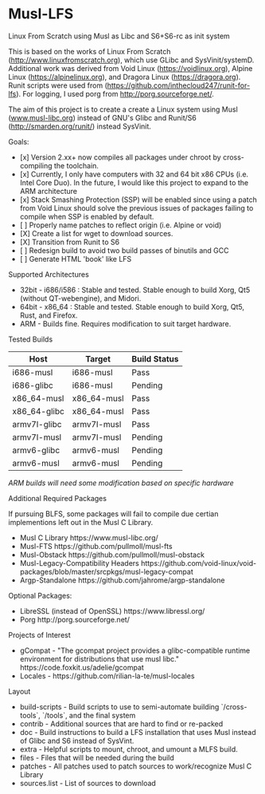 # Musl-LFS
Linux From Scratch using Musl as Libc and S6+S6-rc as init system

This is based on the works of Linux From Scratch (http://www.linuxfromscratch.org), which use GLibc and SysVinit/systemD. Additional work was derived from Void Linux (https://voidlinux.org), Alpine Linux (https://alpinelinux.org), and Dragora Linux (https://dragora.org). Runit scripts were used from (https://github.com/inthecloud247/runit-for-lfs). For logging, I used porg from http://porg.sourceforge.net/.

The aim of this project is to create a create a Linux system using Musl (www.musl-libc.org) instead of GNU's Glibc and Runit/S6 (http://smarden.org/runit/) instead SysVinit.

Goals:
<ul>
<li> [x] Version 2.xx+ now compiles all packages under chroot by cross-compiling the toolchain. </li>
<li> [x] Currently, I only have computers with 32 and 64 bit x86 CPUs (i.e. Intel Core Duo). In the future, I would like this project to expand to the ARM architecture </li>
<li> [x] Stack Smashing Protection (SSP) will be enabled since using a patch from Void Linux should solve the previous issues of packages failing to compile when SSP is enabled by default.
<li> [ ] Properly name patches to reflect origin (i.e. Alpine or void) </li>
<li> [X] Create a list for wget to download sources.
<li> [X] Transition from Runit to S6 </li>
<li> [ ] Redesign build to avoid two build passes of binutils and GCC
<li> [ ] Generate HTML 'book' like LFS</li>
</ul>

Supported Architectures
<ul>
<li>32bit - i686/i586 : Stable and tested. Stable enough to build Xorg, Qt5 (without QT-webengine), and Midori.</li>
<li>64bit - x86_64 : Stable and tested. Stable enough to build Xorg, Qt5, Rust, and Firefox.
<li>ARM - Builds fine. Requires modification to suit target hardware.
</ul>

Tested Builds

| Host         | Target      | Build Status   |
| ------------ | ----------- | -------------- | 
| i686-musl    | i686-musl   | Pass |
| i686-glibc   | i686-musl   | Pending |
| x86_64-musl  | x86_64-musl | Pass |
| x86_64-glibc | x86_64-musl | Pass |
| armv7l-glibc | armv7l-musl | Pass |
| armv7l-musl  | armv7l-musl | Pending |
| armv6-glibc  | armv6-musl  | Pending |
| armv6-musl   | armv6-musl  | Pending |

*ARM builds will need some modification based on specific hardware*

Additional Required Packages 

If pursuing BLFS, some packages will fail to compile due certian implementions left out in the Musl C Library.

<ul>
<li>Musl C Library
https://www.musl-libc.org/</li>

<li>Musl-FTS 
https://github.com/pullmoll/musl-fts</li>

<li>Musl-Obstack
https://github.com/pullmoll/musl-obstack</li>

<li>Musl-Legacy-Compatibility Headers
https://github.com/void-linux/void-packages/blob/master/srcpkgs/musl-legacy-compat </li>

<li>Argp-Standalone
https://github.com/jahrome/argp-standalone</li>
</ul>

Optional Packages:
<ul>
<li>LibreSSL (instead of OpenSSL)
https://www.libressl.org/</li>

<li>Porg
http://porg.sourceforge.net/</li>
</ul>
Projects of Interest

<ul>
<li>gCompat - "The gcompat project provides a glibc-compatible runtime environment for distributions that use musl libc."
https://code.foxkit.us/adelie/gcompat</li>
  <li> Locales - https://github.com/rilian-la-te/musl-locales </li>
</ul>

Layout

<ul>
  <li>build-scripts - Build scripts to use to semi-automate building `/cross-tools`, `/tools`, and the final system</li>
  <li>contrib - Additional sources that are hard to find or re-packed
  <li>doc - Build instructions to build a LFS installation that uses Musl instead of Glibc and S6 instead of SysVint.</li>
  <li>extra - Helpful scripts to mount, chroot, and umount a MLFS build.</li>
  <li>files - Files that will be needed during the build</li>
  <li>patches - All patches used to patch sources to work/recognize Musl C Library</li>
  <li>sources.list - List of sources to download
</ul>
